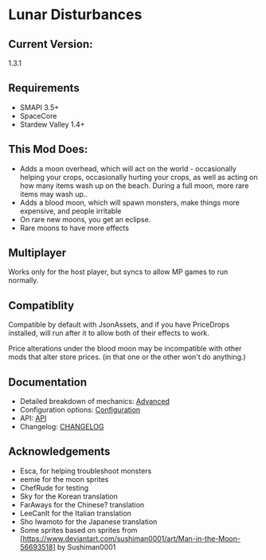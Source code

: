 # Lunar Disturbances

## Current Version:

1.3.1

## Requirements

- SMAPI 3.5+
- SpaceCore
- Stardew Valley 1.4+

## This Mod Does:

- Adds a moon overhead, which will act on the world - occasionally helping your crops, occasionally hurting your crops, as well as acting on how many items wash up on the beach. During a full moon, more rare items may wash up..
- Adds a blood moon, which will spawn monsters, make things more expensive, and people irritable
- On rare new moons, you get an eclipse. 
- Rare moons to have more effects

## Multiplayer

Works only for the host player, but syncs to allow MP games to run normally.

## Compatiblity

Compatible by default with JsonAssets, and if you have PriceDrops installed, will run after it to allow both of their effects to work. 

Price alterations under the blood moon may be incompatible with other mods that alter store prices. (in that one or the other won't do anything.)

## Documentation

- Detailed breakdown of mechanics: [Advanced](https://github.com/Sakorona/SDVMods/wiki/Lunar-Disturbances-Advanced)
- Configuration options: [Configuration](https://github.com/Sakorona/SDVMods/wiki/Lunar-Disturbances-Configuration)
- API: [API](https://github.com/Sakorona/SDVMods/wiki/Lunar-Disturbances-API)
- Changelog: [CHANGELOG](https://github.com/Sakorona/SDVMods/blob/master/LunarDisturbances/CHANGELOG.md)

## Acknowledgements

- Esca, for helping troubleshoot monsters
- eemie for the moon sprites
- ChefRude for testing
- Sky for the Korean translation
- FarAways for the Chinese? translation
- LeeCanIt for the Italian translation
- Sho Iwamoto for the Japanese translation
- Some sprites based on sprites from [https://www.deviantart.com/sushiman0001/art/Man-in-the-Moon-56693518] by Sushiman0001